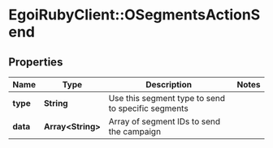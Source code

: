 # EgoiRubyClient::OSegmentsActionSend

## Properties
Name | Type | Description | Notes
------------ | ------------- | ------------- | -------------
**type** | **String** | Use this segment type to send to specific segments | 
**data** | **Array&lt;String&gt;** | Array of segment IDs to send the campaign | 


